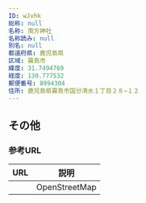 ```yaml
---
ID: wJvhk
総称: null
名称: 南方神社
名称読み: null
別名: null
都道府県: 鹿児島県
区域: 霧島市
緯度: 31.7494769
経度: 130.777532
郵便番号: 8994304
住所: 鹿児島県霧島市国分清水１丁目２８−１２
---
```


## その他

### 参考URL

| URL | 説明          |
| --- | ------------- |
|     | OpenStreetMap |

